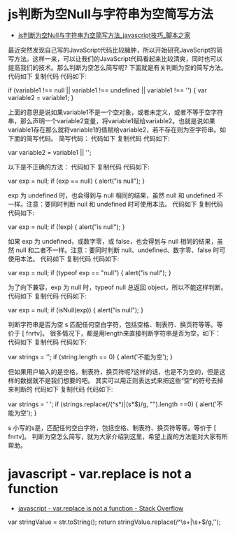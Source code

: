 


# js判断为空Null与字符串为空简写方法

* [js判断为空Null与字符串为空简写方法_javascript技巧_脚本之家 ](http://www.jb51.net/article/47234.htm)

最近突然发现自己写的JavaScript代码比较臃肿，所以开始研究JavaScript的简写方法。这样一来，可以让我们的JavaScript代码看起来比较清爽，同时也可以提高我们的技术。那么判断为空怎么简写呢? 
下面就是有关判断为空的简写方法。 
代码如下 
复制代码 代码如下:

if (variable1 !== null || variable1 !== undefined || variable1 !== '') { 
var variable2 = variable1; 
} 

上面的意思是说如果variable1不是一个空对象，或者未定义，或者不等于空字符串，那么声明一个variable2变量，将variable1赋给variable2。也就是说如果variable1存在那么就将variable1的值赋给variable2，若不存在则为空字符串。如下面的简写代码。 
简写代码： 
代码如下 
复制代码 代码如下:

var variable2 = variable1 || ''; 

以下是不正确的方法： 
代码如下 
复制代码 代码如下:

var exp = null; 
if (exp == null) 
{ 
alert("is null"); 
} 

exp 为 undefined 时，也会得到与 null 相同的结果，虽然 null 和 undefined 不一样。注意：要同时判断 null 和 undefined 时可使用本法。 
代码如下 
复制代码 代码如下:

var exp = null; 
if (!exp) 
{ 
alert("is null"); 
} 

如果 exp 为 undefined，或数字零，或 false，也会得到与 null 相同的结果，虽然 null 和二者不一样。注意：要同时判断 null、undefined、数字零、false 时可使用本法。 
代码如下 
复制代码 代码如下:

var exp = null; 
if (typeof exp == "null") 
{ 
alert("is null"); 
} 

为了向下兼容，exp 为 null 时，typeof null 总返回 object，所以不能这样判断。 
代码如下 
复制代码 代码如下:

var exp = null; 
if (isNull(exp)) 
{ 
alert("is null"); 
} 

判断字符串是否为空 
s 匹配任何空白字符，包括空格、制表符、换页符等等。等价于 [ fnrtv]。 很多情况下，都是用length来直接判断字符串是否为空，如下： 
代码如下 
复制代码 代码如下:

var strings = ''; 
if (string.length == 0) 
{ 
alert('不能为空'); 
} 

但如果用户输入的是空格，制表符，换页符呢?这样的话，也是不为空的，但是这样的数据就不是我们想要的吧。 
其实可以用正则表达式来把这些“空”的符号去掉来判断的 
代码如下 
复制代码 代码如下:

var strings = ' '; 
if (strings.replace(/(^s*)|(s*$)/g, "").length ==0) 
{ 
alert('不能为空'); 
} 

s 小写的s是，匹配任何空白字符，包括空格、制表符、换页符等等。等价于 [ fnrtv]。 
判断为空怎么简写，就为大家介绍到这里，希望上面的方法能对大家有所帮助。

# javascript - var.replace is not a function

* [javascript - var.replace is not a function - Stack Overflow ](https://stackoverflow.com/questions/4775206/var-replace-is-not-a-function)

var stringValue = str.toString();
return stringValue.replace(/^\s+|\s+$/g,'');

